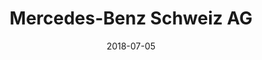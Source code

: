 ---
title:          "Mercedes-Benz Schweiz AG"
date:           "2018-07-05"
draft:          false
robotsExclude:  true
---